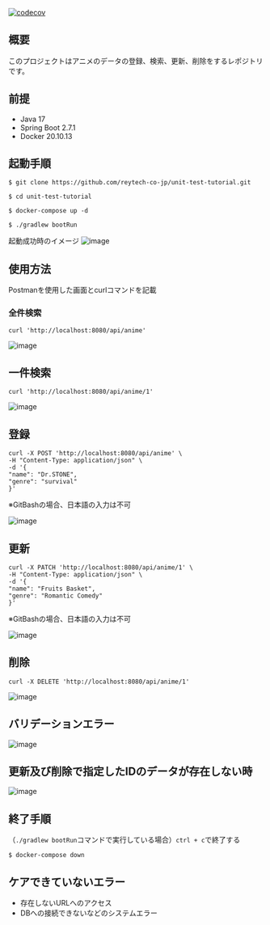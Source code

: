 [![codecov](https://codecov.io/github/reytech-co-jp/unit-test-tutorial-thiri/branch/feature/coverage_report/graph/badge.svg?token=326UE8FZE9)](https://codecov.io/github/reytech-co-jp/unit-test-tutorial-thiri)
## 概要
このプロジェクトはアニメのデータの登録、検索、更新、削除をするレポジトリです。

## 前提

- Java 17
- Spring Boot 2.7.1
- Docker 20.10.13

## 起動手順
`$ git clone https://github.com/reytech-co-jp/unit-test-tutorial.git`

`$ cd unit-test-tutorial`

`$ docker-compose up -d`

`$ ./gradlew bootRun`

起動成功時のイメージ
![image](https://user-images.githubusercontent.com/97335620/179455637-4e0f537d-7ad8-444d-b2b8-d2dbd5b0d6d1.png)

## 使用方法
Postmanを使用した画面とcurlコマンドを記載

### 全件検索
```
curl 'http://localhost:8080/api/anime'
```
![image](https://user-images.githubusercontent.com/97335620/179456104-c209c4bc-c5f9-4364-8882-59b72e045cd6.png)

## 一件検索
```
curl 'http://localhost:8080/api/anime/1'
```
![image](https://user-images.githubusercontent.com/97335620/179456451-710f3f26-2046-429f-a781-838aba8fc07c.png)


## 登録
```
curl -X POST 'http://localhost:8080/api/anime' \
-H "Content-Type: application/json" \
-d '{
"name": "Dr.STONE",
"genre": "survival"
}'
```
※GitBashの場合、日本語の入力は不可

![image](https://user-images.githubusercontent.com/97335620/180655252-984b32f0-00bd-47db-ac39-7778edcde979.png)


## 更新
```
curl -X PATCH 'http://localhost:8080/api/anime/1' \
-H "Content-Type: application/json" \
-d '{
"name": "Fruits Basket",
"genre": "Romantic Comedy"
}'
```
※GitBashの場合、日本語の入力は不可

![image](https://user-images.githubusercontent.com/97335620/180655337-1519b6f3-8d2c-487e-990b-1aaaa737345d.png)


## 削除
```
curl -X DELETE 'http://localhost:8080/api/anime/1'
```
![image](https://user-images.githubusercontent.com/97335620/180655363-8ad18bb4-3d00-45cf-99dd-cb3f9c48c7b3.png)

## バリデーションエラー
![image](https://user-images.githubusercontent.com/97335620/180655479-66f9efce-0a18-4d7f-9f88-ae72ed3fd9dd.png)

## 更新及び削除で指定したIDのデータが存在しない時
![image](https://user-images.githubusercontent.com/97335620/180655420-90e50fda-05d4-4ead-aa75-2efed3bf75e1.png)

## 終了手順
（`./gradlew bootRun`コマンドで実行している場合）`ctrl + c`で終了する

`$ docker-compose down`

## ケアできていないエラー
- 存在しないURLへのアクセス
- DBへの接続できないなどのシステムエラー

